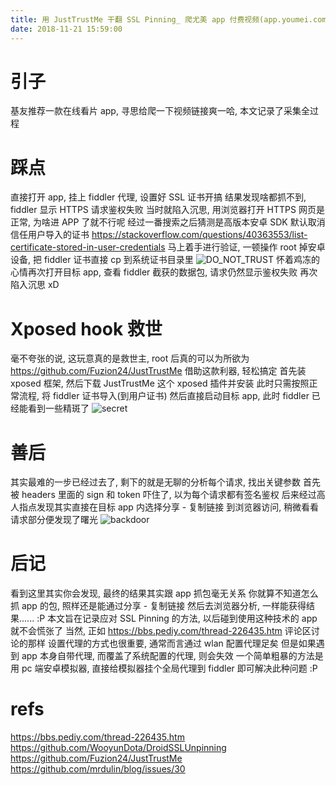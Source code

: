 ```yaml
---
title: 用 JustTrustMe 干翻 SSL Pinning_ 爬尤美 app 付费视频(app.youmei.com)
date: 2018-11-21 15:59:00
---
```

# 引子
基友推荐一款在线看片 app, 寻思给爬一下视频链接爽一哈, 本文记录了采集全过程

# 踩点
直接打开 app, 挂上 fiddler 代理, 设置好 SSL 证书开搞
结果发现啥都抓不到, fiddler 显示 HTTPS 请求鉴权失败
当时就陷入沉思, 用浏览器打开 HTTPS 网页是正常, 为啥进 APP 了就不行呢
经过一番搜索之后猜测是高版本安卓 SDK 默认取消信任用户导入的证书
https://stackoverflow.com/questions/40363553/list-certificate-stored-in-user-credentials
马上着手进行验证, 一顿操作 root 掉安卓设备, 把 fiddler 证书直接 cp 到系统证书目录里
![DO_NOT_TRUST](https://img-blog.csdnimg.cn/20181120222718715.png)
怀着鸡冻的心情再次打开目标 app, 查看 fiddler 截获的数据包, 请求仍然显示鉴权失败
再次陷入沉思 xD

# Xposed hook 救世
毫不夸张的说, 这玩意真的是救世主, root 后真的可以为所欲为
https://github.com/Fuzion24/JustTrustMe 借助这款利器, 轻松搞定
首先装 xposed 框架, 然后下载 JustTrustMe 这个 xposed 插件并安装
此时只需按照正常流程, 将 fiddler 证书导入(到用户证书)
然后直接启动目标 app, 此时 fiddler 已经能看到一些精斑了
![secret](https://img-blog.csdnimg.cn/20181120223552206.png)

# 善后
其实最难的一步已经过去了, 剩下的就是无聊的分析每个请求, 找出关键参数
首先被 headers 里面的 sign 和 token 吓住了, 以为每个请求都有签名鉴权
后来经过高人指点发现其实直接在目标 app 内选择分享 - 复制链接
到浏览器访问, 稍微看看请求部分便发现了曙光
![backdoor](https://img-blog.csdnimg.cn/20181120224234624.png)

# 后记
看到这里其实你会发现, 最终的结果其实跟 app 抓包毫无关系
你就算不知道怎么抓 app 的包, 照样还是能通过分享 - 复制链接
然后去浏览器分析, 一样能获得结果...... :P
本文旨在记录应对 SSL Pinning 的方法, 以后碰到使用这种技术的 app 就不会慌张了
当然, 正如 https://bbs.pediy.com/thread-226435.htm 评论区讨论的那样
设置代理的方式也很重要, 通常而言通过 wlan 配置代理足矣
但是如果遇到 app 本身自带代理, 而覆盖了系统配置的代理, 则会失效
一个简单粗暴的方法是用 pc 端安卓模拟器, 直接给模拟器挂个全局代理到 fiddler
即可解决此种问题 :P

# refs
https://bbs.pediy.com/thread-226435.htm
https://github.com/WooyunDota/DroidSSLUnpinning
https://github.com/Fuzion24/JustTrustMe
https://github.com/mrdulin/blog/issues/30


